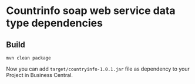 # Countrinfo soap web service data type dependencies

## Build

```
mvn clean package
```

Now you can add `target/countryinfo-1.0.1.jar` file as dependency to your Project in Business Central.
